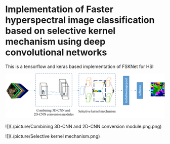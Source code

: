 # Implementation of Faster hyperspectral image classification based on selective kernel mechanism using deep convolutional networks

This is a tensorflow and keras based implementation of FSKNet for HSI 


 ![](./picture/FSKNet.png)

 ![](./picture/Combining 3D-CNN and 2D-CNN conversion module.png.png)

 ![](./picture/Selective kernel mechanism.png)

